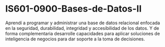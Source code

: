 # IS601-0900-Bases-de-Datos-II
Aprendí a programar y administrar una base de datos relacional enfocada en la seguridad, durabilidad, integridad y accesibilidad de los datos. Y de forma complementaria desarrolle capacidades para aplicar soluciones de inteligencia de negocios para dar soporte a la toma de decisiones.
